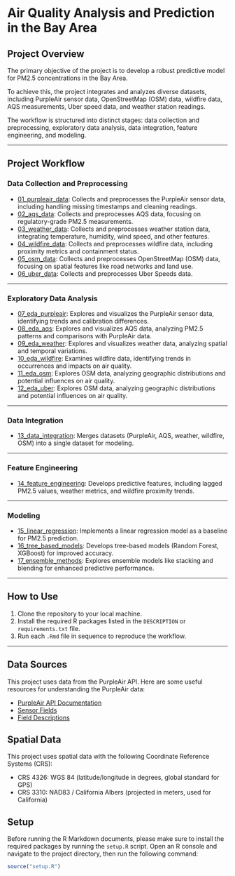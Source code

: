 # Air Quality Analysis and Prediction in the Bay Area

## Project Overview

The primary objective of the project is to develop a robust predictive model for PM2.5 concentrations in the Bay Area.

To achieve this, the project integrates and analyzes diverse datasets, including PurpleAir sensor data, OpenStreetMap (OSM) data, wildfire data, AQS measurements, Uber speed data, and weather station readings.

The workflow is structured into distinct stages: data collection and preprocessing, exploratory data analysis, data integration, feature engineering, and modeling.

---

## Project Workflow

### Data Collection and Preprocessing

-   [01_purpleair_data](docs/01_purpleair_data.md): Collects and preprocesses the PurpleAir sensor data, including handling missing timestamps and cleaning readings.
-   [02_aqs_data](docs/02_aqs_data.md): Collects and preprocesses AQS data, focusing on regulatory-grade PM2.5 measurements.
-   [03_weather_data](docs/03_weather_data.md): Collects and preprocesses weather station data, integrating temperature, humidity, wind speed, and other features.
-   [04_wildfire_data](docs/04_wildfire_data.md): Collects and preprocesses wildfire data, including proximity metrics and containment status.
-   [05_osm_data](docs/05_osm_data.md): Collects and preprocesses OpenStreetMap (OSM) data, focusing on spatial features like road networks and land use.
-   [06_uber_data](docs/06_uber_data.md): Collects and preprocesses Uber Speeds data.

---

### Exploratory Data Analysis

-   [07_eda_purpleair](docs/07_eda_purpleair.md): Explores and visualizes the PurpleAir sensor data, identifying trends and calibration differences.
-   [08_eda_aqs](docs/08_eda_aqs.md): Explores and visualizes AQS data, analyzing PM2.5 patterns and comparisons with PurpleAir data.
-   [09_eda_weather](docs/09_eda_weather.md): Explores and visualizes weather data, analyzing spatial and temporal variations.
-   [10_eda_wildfire](docs/10_eda_wildfire.md): Examines wildfire data, identifying trends in occurrences and impacts on air quality.
-   [11_eda_osm](docs/11_eda_osm.md): Explores OSM data, analyzing geographic distributions and potential influences on air quality.
-   [12_eda_uber](docs/11_eda_osm.md): Explores OSM data, analyzing geographic distributions and potential influences on air quality.

---

### Data Integration

-   [13_data_integration](docs/13_data_integration.md): Merges datasets (PurpleAir, AQS, weather, wildfire, OSM) into a single dataset for modeling.

---

### Feature Engineering

-   [14_feature_engineering](docs/14_feature_engineering.md): Develops predictive features, including lagged PM2.5 values, weather metrics, and wildfire proximity trends.

---

### Modeling

-   [15_linear_regression](docs/15_linear_regression.md): Implements a linear regression model as a baseline for PM2.5 prediction.
-   [16_tree_based_models](docs/16_tree_based_models.md): Develops tree-based models (Random Forest, XGBoost) for improved accuracy.
-   [17_ensemble_methods](docs/17_ensemble_methods.md): Explores ensemble models like stacking and blending for enhanced predictive performance.

---

## How to Use

1. Clone the repository to your local machine.
2. Install the required R packages listed in the `DESCRIPTION` or `requirements.txt` file.
3. Run each `.Rmd` file in sequence to reproduce the workflow.

---

## Data Sources

This project uses data from the PurpleAir API. Here are some useful resources for understanding the PurpleAir data:

- [PurpleAir API Documentation](https://api.purpleair.com/)
- [Sensor Fields](https://api.purpleair.com/#api-sensors-get-sensor-data)
- [Field Descriptions](https://community.purpleair.com/t/api-history-fields-descriptions/4652)

## Spatial Data

This project uses spatial data with the following Coordinate Reference Systems (CRS):

- CRS 4326: WGS 84 (latitude/longitude in degrees, global standard for GPS)
- CRS 3310: NAD83 / California Albers (projected in meters, used for California)

## Setup

Before running the R Markdown documents, please make sure to install the required packages by running the `setup.R` script. Open an R console and navigate to the project directory, then run the following command:

```r
source("setup.R")
```
